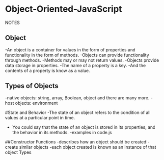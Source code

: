 # Object-Oriented-JavaScript
NOTES

## Object
 -An object is a container for values in the form of properties and functionality in the form of methods.
-Objects can provide functionality through methods.
-Methods may or may not return values.
-Objects provide data storage in properties.
-The name of a property is a key.
-And the contents of a property is know as a value.

## Types of Objects
-native objects: string, array, Boolean, object and there are many more.
-host objects: environment

#State and Behavior
-The state of an object refers to the condition of all values at a particular point in time.
- You could say that the state of an object is stored in its properties, and the behavior in its methods.
-examples in code.js

##Constructor Functions
-describes how an object should be created
-create similar objects
-each object created is known as an instance of that object Types

##
